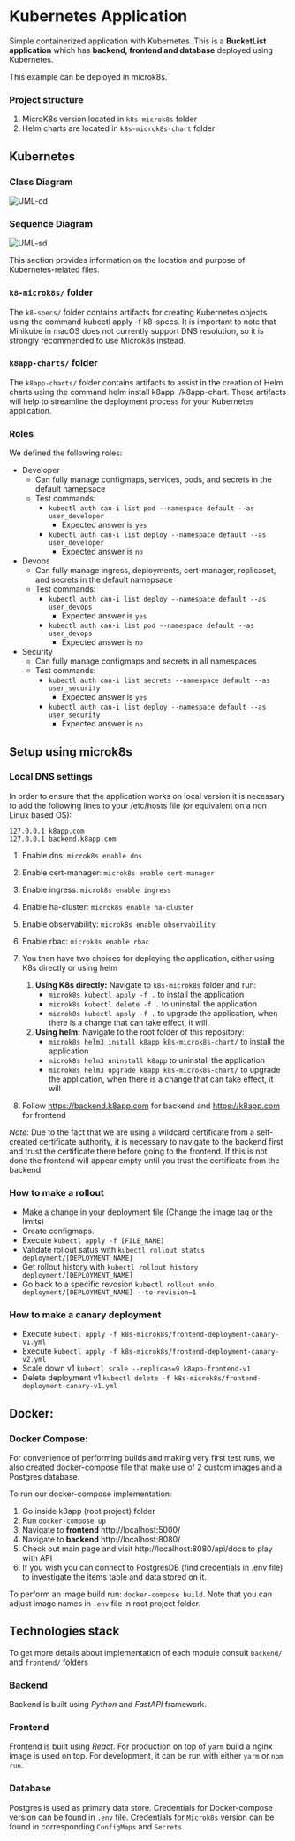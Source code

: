 # Kubernetes Application

Simple containerized application with Kubernetes.
This is a **BucketList application** which has **backend, frontend and database** deployed using Kubernetes.

This example can be deployed in microk8s.

### Project structure
1) MicroK8s version located in `k8s-microk8s` folder
3) Helm charts are located in  `k8s-microk8s-chart` folder
## Kubernetes

### Class Diagram

![UML-cd](https://github.com/kshitij3188/ContainerizationProject/blob/main/demo/Class%20Diagram.png)

### Sequence Diagram

![UML-sd](https://github.com/kshitij3188/ContainerizationProject/blob/main/demo/Sequence%20Diagram.png)

This section provides information on the location and purpose of Kubernetes-related files.

### `k8-microk8s/` folder

The `k8-specs/` folder contains artifacts for creating Kubernetes objects using the command kubectl apply -f k8-specs.
It is important to note that Minikube in macOS does not currently support DNS resolution, so it is strongly recommended
to use Microk8s instead.

### `k8app-charts/` folder

The `k8app-charts/` folder contains artifacts to assist in the creation of Helm charts using the command helm install
k8app ./k8app-chart. These artifacts will help to streamline the deployment process for your Kubernetes application.

### Roles

We defined the following roles:

- Developer
    - Can fully manage configmaps, services, pods, and secrets in the default namepsace
    - Test commands:
        - ```kubectl auth can-i list pod --namespace default --as user_developer```
            - Expected answer is ```yes```
        - ```kubectl auth can-i list deploy --namespace default --as user_developer```
            - Expected answer is ```no```
- Devops
    - Can fully manage ingress, deployments, cert-manager, replicaset, and secrets in the default namepsace
    - Test commands:
        - ```kubectl auth can-i list deploy --namespace default --as user_devops```
            - Expected answer is ```yes```
        - ```kubectl auth can-i list pod --namespace default --as user_devops```
            - Expected answer is ```no```
- Security
    - Can fully manage configmaps and secrets in all namespaces
    - Test commands:
        - ```kubectl auth can-i list secrets --namespace default --as user_security```
            - Expected answer is ```yes```
        - ```kubectl auth can-i list deploy --namespace default --as user_security```
            - Expected answer is ```no```

## Setup using microk8s

### Local DNS settings

In order to ensure that the application works on local version it is necessary to add the following lines to your
/etc/hosts file (or equivalent on a non Linux based OS):

```
127.0.0.1 k8app.com
127.0.0.1 backend.k8app.com
```

1) Enable dns: ```microk8s enable dns```
2) Enable cert-manager: ```microk8s enable cert-manager```
3) Enable ingress: ```microk8s enable ingress```
4) Enable ha-cluster: ```microk8s enable ha-cluster```
5) Enable observability: ```microk8s enable observability```
6) Enable rbac: ```microk8s enable rbac```
7) You then have two choices for deploying the application, either using K8s directly or using helm
    1) **Using K8s directly:** Navigate to ```k8s-microk8s``` folder and run:
        - ```microk8s kubectl apply -f .``` to install the application
        - ```microk8s kubectl delete -f .``` to uninstall the application
        - ```microk8s kubectl apply -f .``` to upgrade the application, when there is a change that can take effect, it
          will.
    1) **Using helm:** Navigate to the root folder of this repository:
        - ```microk8s helm3 install k8app k8s-microk8s-chart/``` to install the application
        - ```microk8s helm3 uninstall k8app``` to uninstall the application
        - ```microk8s helm3 upgrade k8app k8s-microk8s-chart/``` to upgrade the application, when there is a change that
          can take effect, it will.

8) Follow https://backend.k8app.com for backend and https://k8app.com for frontend

*Note*: Due to the fact that we are using a wildcard certificate from a self-created certificate authority, it is
necessary to navigate to the backend first and trust the certificate there before going to the frontend. If this is not
done the frontend will appear empty until you trust the certificate from the backend.

### How to make a rollout

- Make a change in your deployment file (Change the image tag or the limits)
- Create configmaps.
- Execute `kubectl apply -f [FILE_NAME]`
- Validate rollout satus with `kubectl rollout status deployment/[DEPLOYMENT_NAME]`
- Get rollout history with `kubectl rollout history deployment/[DEPLOYMENT_NAME]`
- Go back to a specific revosion `kubectl rollout undo deployment/[DEPLOYMENT_NAME] --to-revision=1`

### How to make a canary deployment

- Execute `kubectl apply -f k8s-microk8s/frontend-deployment-canary-v1.yml`
- Execute `kubectl apply -f k8s-microk8s/frontend-deployment-canary-v2.yml`
- Scale down v1 `kubectl scale --replicas=9 k8app-frontend-v1`
- Delete deployment v1 `kubectl delete -f k8s-microk8s/frontend-deployment-canary-v1.yml`

## Docker:

### Docker Compose:

For convenience of performing builds and making very first test runs, we also created docker-compose file that make use
of 2 custom images and a Postgres database.

To run our docker-compose implementation:

1) Go inside k8app (root project) folder
2) Run ```docker-compose up```
3) Navigate to **frontend** http://localhost:5000/
4) Navigate to **backend** http://localhost:8080/
5) Check out main page and visit http://localhost:8080/api/docs to play with API
6) If you wish you can connect to PostgresDB (find credentials in .env file) to investigate the items table and data
   stored on it.

To perform an image build run: ```docker-compose build```. Note that you can adjust image names in `.env` file in root
project folder.

## Technologies stack

To get more details about implementation of each module consult `backend/` and `frontend/` folders

### Backend

Backend is built using _Python_ and _FastAPI_ framework.

### Frontend

Frontend is built using _React_. For production on top of `yarm` build a nginx image is used on top. For development,
it can be run with either `yarm` or `npm run`.

### Database

Postgres is used as primary data store. Credentials for Docker-compose version can be found in `.env` file. Credentials
for `Microk8s` version can be found in corresponding `ConfigMaps` and `Secrets`.
